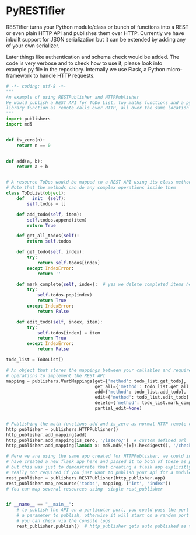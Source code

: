 PyRESTifier
========================

RESTifier turns your Python module/class or bunch of functions into a REST or even plain HTTP API and publishes them over HTTP. Currently we have inbuilt support for JSON serialization but it can be extended by adding any of your own serializer.

Later things like authentication and schema check would be added. The code is very verbose and to check how to use it, please look into example.py file in the repository. Internally we use Flask, a Python micro-framework to handle HTTP requests.


```python 
# -*- coding: utf-8 -*-
"""
An example of using RESTPublisher and HTTPPublisher
We would publish a REST API for ToDo List, two maths functions and a python
library function as remote calls over HTTP, all over the same location (port).
"""
import publishers
import md5


def is_zero(n):
    return n == 0


def add(a, b):
    return a + b


# A resource ToDos would be mapped to a REST API using its class methods
# Note that the methods can do any complex operations inside them
class ToDoList(object):
    def __init__(self):
        self.todos = []

    def add_todo(self, item):
        self.todos.append(item)
        return True

    def get_all_todos(self):
        return self.todos

    def get_todo(self, index):
        try:
            return self.todos[index]
        except IndexError:
            return ''

    def mark_complete(self, index):  # yes we delete completed items here ;)
        try:
            self.todos.pop(index)
            return True
        except IndexError:
            return False

    def edit_todo(self, index, item):
        try:
            self.todos[index] = item
            return True
        except IndexError:
            return False

todo_list = ToDoList()

# An object that stores the mappings between your callables and required
# operations to implement the REST API
mapping = publishers.VerbMappings(get={'method': todo_list.get_todo},
                                  get_all={'method': todo_list.get_all_todos},
                                  add={'method': todo_list.add_todo},
                                  edit={'method': todo_list.edit_todo},
                                  delete={'method': todo_list.mark_complete},
                                  partial_edit=None)


# Publishing the math functions add and is_zero as normal HTTP remote calls
http_publisher = publishers.HTTPPublisher()
http_publisher.add_mapping(add)
http_publisher.add_mapping(is_zero, '/iszero/')  # custom defined url
http_publisher.add_mapping(lambda x: md5.md5(*[x]).hexdigest(), '/checksum/')

# Here we are using the same app created for HTTPPublisher, we could in fact
# have created a new flask app here and passed it to both of these as parameter
# but this was just to demonstrate that creating a flask app explicitly is
# really not required if you just want to publish your api for a module
rest_publisher = publishers.RESTPublisher(http_publisher.app)
rest_publisher.map_resource('todos', mapping, ('int', 'index'))
# You can map several resources using  single rest_publisher


if __name__ == "__main__":
    # to publish the API on a particular port, you could pass the port as
    # a parameter to publish, otherwise it will start on a random port which
    # you can check via the console logs
    rest_publisher.publish()  # http_publisher gets auto published as they share app instance
    

```
